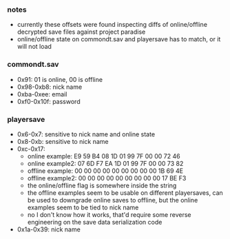 ### notes
- currently these offsets were found inspecting diffs of online/offline decrypted save files against project paradise
- online/offline state on commondt.sav and playersave has to match, or it will not load

### commondt.sav
- 0x91: 01 is online, 00 is offline
- 0x98-0xb8: nick name
- 0xba-0xee: email
- 0xf0-0x10f: password

### playersave
- 0x6-0x7: sensitive to nick name and online state
- 0x8-0xb: sensitive to nick name
- 0xc-0x17:
	- online example: E9 59 B4 08 1D 01 99 7F 00 00 72 46
	- online example2: 07 6D F7 EA 1D 01 99 7F 00 00 73 82
	- offline example: 00 00 00 00 00 00 00 00 00 1B 69 4E
	- offline example2: 00 00 00 00 00 00 00 00 00 17 BE F3
	- the online/offline flag is somewhere inside the string
	- the offline examples seem to be usable on different playersaves, can be used to downgrade online saves to offline, but the online examples seem to be tied to nick name
	- no I don't know how it works, that'd require some reverse engineering on the save data serialization code
- 0x1a-0x39: nick name
